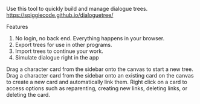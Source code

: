 Use this tool to quickly build and manage dialogue trees.
https://spiggiecode.github.io/dialoguetree/

Features
1. No login, no back end. Everything happens in your browser.
2. Export trees for use in other programs.
3. Import trees to continue your work.
4. Simulate dialogue right in the app

Drag a character card from the sidebar onto the canvas to start a new tree.
Drag a character card from the sidebar onto an existing card on the canvas to create a new card and automatically link them.
Right click on a card to access options such as reparenting, creating new links, deleting links, or deleting the card.
